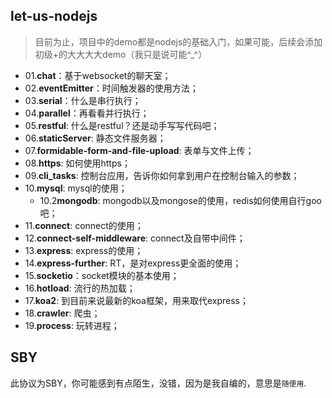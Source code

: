 ## let-us-nodejs

> 目前为止，项目中的demo都是nodejs的基础入门，如果可能，后续会添加初级+的大大大大demo（我只是说可能^_^）

- 01.**chat**：基于websocket的聊天室；
- 02.**eventEmitter**：时间触发器的使用方法；
- 03.**serial**：什么是串行执行；
- 04.**parallel**：再看看并行执行；
- 05.**restful**: 什么是restful？还是动手写写代码吧；
- 06.**staticServer**: 静态文件服务器；
- 07.**formidable-form-and-file-upload**: 表单与文件上传；
- 08.**https**: 如何使用https；
- 09.**cli_tasks**: 控制台应用，告诉你如何拿到用户在控制台输入的参数；
- 10.**mysql**: mysql的使用；
  - 10.2**mongodb**: mongodb以及mongose的使用，redis如何使用自行goo吧；
- 11.**connect**: connect的使用；
- 12.**connect-self-middleware**: connect及自带中间件；
- 13.**express**: express的使用；
- 14.**express-further**: RT，是对express更全面的使用；
- 15.**socketio**：socket模块的基本使用；
- 16.**hotload**: 流行的热加载；
- 17.**koa2**: 到目前来说最新的koa框架，用来取代express；
- 18.**crawler**: 爬虫； 
- 19.**process**: 玩转进程； 

## SBY

此协议为SBY，你可能感到有点陌生，没错，因为是我自编的，意思是`随便用`.
